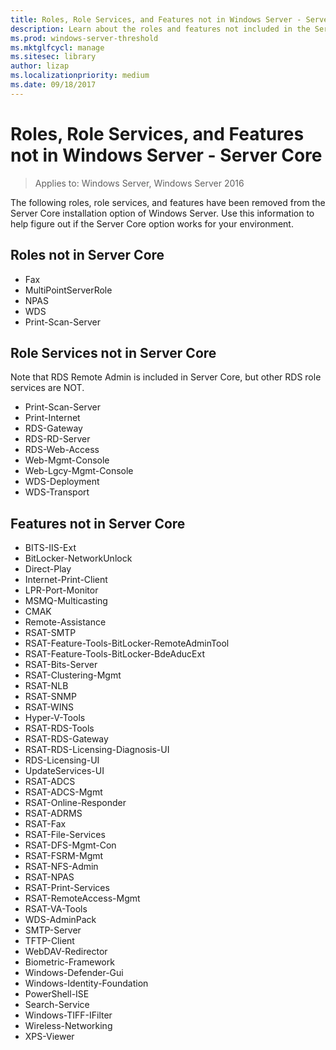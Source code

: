 ```yaml
---
title: Roles, Role Services, and Features not in Windows Server - Server Core
description: Learn about the roles and features not included in the Server Core installation option for Windows Server.
ms.prod: windows-server-threshold
ms.mktglfcycl: manage
ms.sitesec: library
author: lizap
ms.localizationpriority: medium
ms.date: 09/18/2017
---
```

# Roles, Role Services, and Features not in Windows Server - Server Core

> Applies to: Windows Server, Windows Server 2016

The following roles, role services, and features have been removed from the Server Core installation option of Windows Server. Use this information to help figure out if the Server Core option works for your environment.

## Roles not in Server Core

- Fax
- MultiPointServerRole
- NPAS
- WDS
- Print-Scan-Server

## Role Services not in Server Core
Note that RDS Remote Admin is included in Server Core, but other RDS role services are NOT.

- Print-Scan-Server
- Print-Internet
- RDS-Gateway
- RDS-RD-Server
- RDS-Web-Access
- Web-Mgmt-Console
- Web-Lgcy-Mgmt-Console
- WDS-Deployment
- WDS-Transport

## Features not in Server Core

- BITS-IIS-Ext
- BitLocker-NetworkUnlock
- Direct-Play
- Internet-Print-Client
- LPR-Port-Monitor
- MSMQ-Multicasting
- CMAK
- Remote-Assistance
- RSAT-SMTP
- RSAT-Feature-Tools-BitLocker-RemoteAdminTool
- RSAT-Feature-Tools-BitLocker-BdeAducExt
- RSAT-Bits-Server
- RSAT-Clustering-Mgmt
- RSAT-NLB
- RSAT-SNMP
- RSAT-WINS
- Hyper-V-Tools
- RSAT-RDS-Tools
- RSAT-RDS-Gateway
- RSAT-RDS-Licensing-Diagnosis-UI
- RDS-Licensing-UI
- UpdateServices-UI
- RSAT-ADCS
- RSAT-ADCS-Mgmt
- RSAT-Online-Responder
- RSAT-ADRMS
- RSAT-Fax
- RSAT-File-Services
- RSAT-DFS-Mgmt-Con
- RSAT-FSRM-Mgmt
- RSAT-NFS-Admin
- RSAT-NPAS
- RSAT-Print-Services
- RSAT-RemoteAccess-Mgmt
- RSAT-VA-Tools
- WDS-AdminPack
- SMTP-Server
- TFTP-Client
- WebDAV-Redirector
- Biometric-Framework
- Windows-Defender-Gui
- Windows-Identity-Foundation
- PowerShell-ISE
- Search-Service
- Windows-TIFF-IFilter
- Wireless-Networking
- XPS-Viewer

